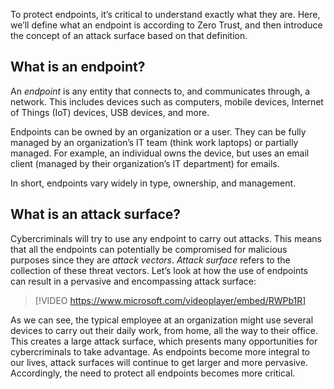 To protect endpoints, it’s critical to understand exactly what they are. Here, we’ll define what an endpoint is according to Zero Trust, and then introduce the concept of an attack surface based on that definition.

## What is an endpoint?

An *endpoint* is any entity that connects to, and communicates through, a network. This includes devices such as computers, mobile devices, Internet of Things (IoT) devices, USB devices, and more.

Endpoints can be owned by an organization or a user. They can be fully managed by an organization’s IT team (think work laptops) or partially managed. For example, an individual owns the device, but uses an email client (managed by their organization’s IT department) for emails.

In short, endpoints vary widely in type, ownership, and management.

## What is an attack surface?

Cybercriminals will try to use any endpoint to carry out attacks. This means that all the endpoints can potentially be compromised for malicious purposes since they are *attack vectors*. *Attack surface* refers to the collection of these threat vectors. Let’s look at how the use of endpoints can result in a pervasive and encompassing attack surface:

> [!VIDEO https://www.microsoft.com/videoplayer/embed/RWPb1R]

As we can see, the typical employee at an organization might use several devices to carry out their daily work, from home, all the way to their office. This creates a large attack surface, which presents many opportunities for cybercriminals to take advantage. As endpoints become more integral to our lives, attack surfaces will continue to get larger and more pervasive. Accordingly, the need to protect all endpoints becomes more critical.
